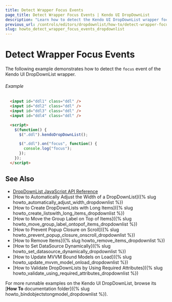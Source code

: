 ```yaml
---
title: Detect Wrapper Focus Events
page_title: Detect Wrapper Focus Events | Kendo UI DropDownList
description: "Learn how to detect the Kendo UI DropDownList wrapper focus event."
previous_url: /controls/editors/dropdownlist/how-to/detect-wrapper-focus-event
slug: howto_detect_wrapper_focus_events_dropdownlist
---
```


# Detect Wrapper Focus Events

The following example demonstrates how to detect the `focus` event of the Kendo UI DropDownList wrapper.

###### Example

```html
  <input id="ddl1" class="ddl" />
  <input id="ddl2" class="ddl" />
  <input id="ddl3" class="ddl" />
  <input id="ddl4" class="ddl" />

  <script>
    $(function() {
      $(".ddl").kendoDropDownList();

      $(".ddl").on("focus", function() {
        console.log("focus");
      });
    });
  </script>
```

## See Also

* [DropDownList JavaScript API Reference](/api/javascript/ui/dropdownlist)
* [How to Automatically Adjust the Width of a DropDownList]({% slug howto_automatically_adjust_width_dropdownlist %})
* [How to Create DropDownLists with Long Items]({% slug howto_create_listswith_long_items_dropdownlist %})
* [How to Move the Group Label on Top of Items]({% slug howto_move_group_label_ontopof_items_dropdownlist %})
* [How to Prevent Popup Closure on Scroll]({% slug howto_prevent_popup_closure_onscroll_dropdownlist %})
* [How to Remove Items]({% slug howto_remove_items_dropdownlist %})
* [How to Set DataSource Dynamically]({% slug howto_set_datasource_dynamically_dropdownlist %})
* [How to Update MVVM Bound Models on Load]({% slug howto_update_mvvm_model_onload_dropdownlist %})
* [How to Validate DropDownLists by Using Required Attributes]({% slug howto_validate_using_required_attributes_dropdownlist %})

For more runnable examples on the Kendo UI DropDownList, browse its [**How To** documentation folder]({% slug howto_bindobjectstongmodel_dropdownlist %}).
